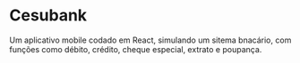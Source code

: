 <h1>Cesubank</h1>
<p>Um aplicativo mobile codado em React, simulando um sitema bnacário, com funções como débito, crédito, cheque especial, extrato e poupança.</p>
